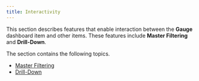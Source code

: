 ```yaml
---
title: Interactivity
---
```

This section describes features that enable interaction between the **Gauge** dashboard item and other items. These features include **Master Filtering** and **Drill-Down**.

The section contains the following topics.
* [Master Filtering](../../../../../dashboard-for-desktop/articles/dashboard-designer/designing-dashboard-items/gauges/interactivity/master-filtering.md)
* [Drill-Down](../../../../../dashboard-for-desktop/articles/dashboard-designer/designing-dashboard-items/gauges/interactivity/drill-down.md)